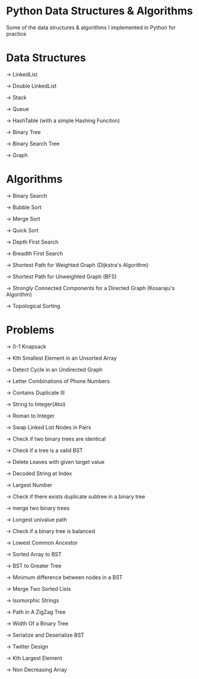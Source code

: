 # Python Data Structures & Algorithms
Some of the data structures & algorithms I implemented in Python for practice

# Data Structures
-> LinkedList

-> Double LinkedList

-> Stack

-> Queue

-> HashTable (with a simple Hashing Funciton)

-> Binary Tree

-> Binary Search Tree

-> Graph

# Algorithms

-> Binary Search

-> Bubble Sort

-> Merge Sort

-> Quick Sort

-> Depth First Search

-> Breadth First Search

-> Shortest Path for Weighted Graph (Dijkstra's Algorithm)

-> Shortest Path for Unweighted Graph (BFS)

-> Strongly Connected Components for a Directed Graph (Kosaraju's Algorithm)

-> Topological Sorting

# Problems

-> 0-1 Knapsack

-> Kth Smallest Element in an Unsorted Array

-> Detect Cycle in an Undirected Graph

-> Letter Combinations of Phone Numbers

-> Contains Duplicate III

-> String to Integer(Atoi)

-> Roman to Integer

-> Swap Linked List Nodes in Pairs

-> Check if two binary trees are identical

-> Check if a tree is a valid BST

-> Delete Leaves with given target value

-> Decoded String at Index

-> Largest Number

-> Check if there exists duplicate subtree in a binary tree

-> merge two binary trees

-> Longest univalue path

-> Check if a binary tree is balanced

-> Lowest Common Ancestor

-> Sorted Array to BST 

-> BST to Greater Tree

-> Minimum difference between nodes in a BST

-> Merge Two Sorted Lists

-> Isomorphic Strings

-> Path in A ZigZag Tree

-> Width Of a Binary Tree

-> Serialize and Deserialize BST

-> Twitter Design

-> Kth Largest Element

-> Non Decreasing Array
